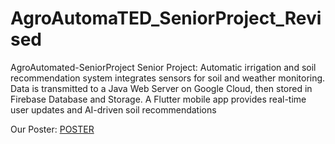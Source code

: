 # AgroAutomaTED_SeniorProject_Revised
AgroAutomated-SeniorProject
Senior Project: Automatic irrigation and soil recommendation system integrates sensors for soil and weather monitoring. Data is transmitted to a Java Web Server on Google Cloud, then stored in Firebase Database and Storage. A Flutter mobile app provides real-time user updates and AI-driven soil recommendations

Our Poster: 
[POSTER](https://github.com/kdenizakin/AgroAutomaTED_SeniorProject_Revised/blob/main/Poster%20son.pdf)

